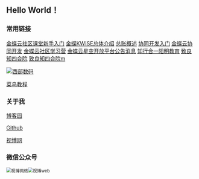 ## Hello World！
### 常用链接

[金蝶云社区课堂新手入门](https://vip.kingdee.com/school/topic/51609017830717952)  [金蝶KWISE总体介绍](https://wenku.baidu.com/view/2f4f95ea6094dd88d0d233d4b14e852458fb39cc.html)  [总账概述](https://vip.kingdee.com/school/5)  [协同开发入门](https://open.kingdee.com/k3cloud/open/VodDetails.aspx?VD=0001)  [金蝶云协同开发](https://open.kingdee.com/K3Cloud/cdpportal/index.aspx)  [金蝶云社区学习营](https://vip.kingdee.com/studycamp/?productLineId=1)  [金蝶云星空开放平台公告消息](https://open.kingdee.com/K3Cloud/Open/Bulletin.aspx?Kind=Message) [知行合一阳明教育](https://author.baidu.com/home?from=bjh_article&app_id=1563353500204808) [致良知四合院](http://www.wangyangming.org.cn) [致良知四合院m](http://wap.wangyangming.org.cn)

[![西部数码](https://www.west.cn/vcp/vcp_img/free6/C/960x90_C.jpg)](https://www.west.cn?ReferenceID=1372452)

[菜鸟教程](https://www.runoob.com/)

### 关于我

[博客园](https://www.cnblogs.com/hool)

[Github](https://github.com/hanbinjxnc)

[视博网](http://www.shibowl.top)

### 微信公众号

<img src="https://faq.myhostadmin.net/Customercenter/UploadImages/question_tmp/2405/k6Qxepoc5741q4y5.jpg" alt="视博网络" style="zoom:80%;" /><img src="https://faq.myhostadmin.net/Customercenter/UploadImages/question_tmp/2405/X6yxepod4dc4g7.jpg" alt="视博web" style="zoom:80%;" />